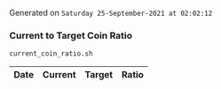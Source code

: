 Generated on `Saturday 25-September-2021 at 02:02:12`

### Current to Target Coin Ratio
`current_coin_ratio.sh`

Date|Current|Target|Ratio
---|---|---|---
